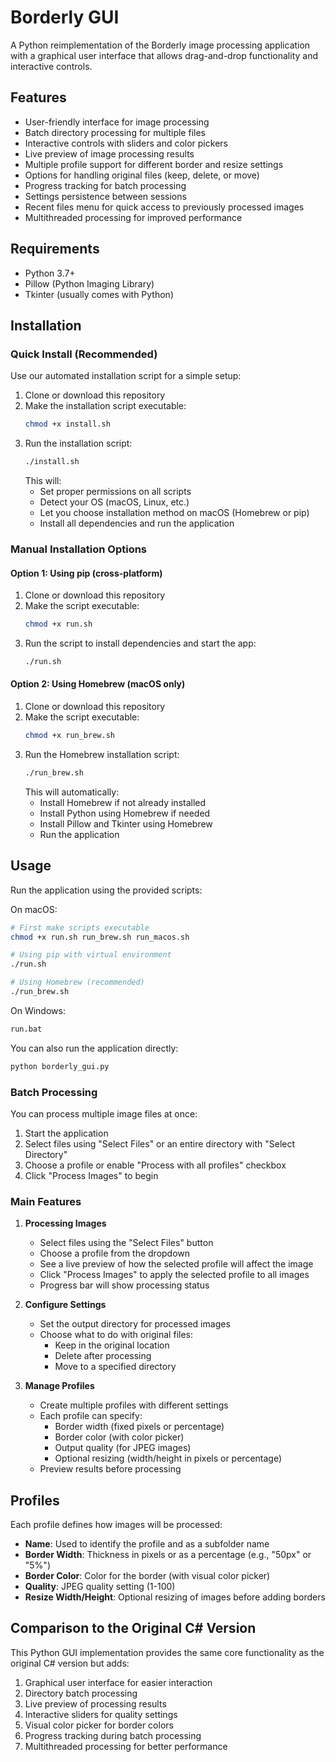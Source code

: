 # Borderly GUI

A Python reimplementation of the Borderly image processing application with a graphical user interface that allows drag-and-drop functionality and interactive controls.

## Features

- User-friendly interface for image processing
- Batch directory processing for multiple files
- Interactive controls with sliders and color pickers
- Live preview of image processing results
- Multiple profile support for different border and resize settings
- Options for handling original files (keep, delete, or move)
- Progress tracking for batch processing
- Settings persistence between sessions
- Recent files menu for quick access to previously processed images
- Multithreaded processing for improved performance

## Requirements

- Python 3.7+
- Pillow (Python Imaging Library)
- Tkinter (usually comes with Python)

## Installation

### Quick Install (Recommended)

Use our automated installation script for a simple setup:

1. Clone or download this repository
2. Make the installation script executable:
   ```bash
   chmod +x install.sh
   ```
3. Run the installation script:
   ```bash
   ./install.sh
   ```
   This will:
   - Set proper permissions on all scripts
   - Detect your OS (macOS, Linux, etc.)
   - Let you choose installation method on macOS (Homebrew or pip)
   - Install all dependencies and run the application

### Manual Installation Options

#### Option 1: Using pip (cross-platform)

1. Clone or download this repository
2. Make the script executable:
   ```bash
   chmod +x run.sh
   ```
3. Run the script to install dependencies and start the app:
   ```bash
   ./run.sh
   ```

#### Option 2: Using Homebrew (macOS only)

1. Clone or download this repository
2. Make the script executable:
   ```bash
   chmod +x run_brew.sh
   ```
3. Run the Homebrew installation script:
   ```bash
   ./run_brew.sh
   ```
   This will automatically:
   - Install Homebrew if not already installed
   - Install Python using Homebrew if needed
   - Install Pillow and Tkinter using Homebrew
   - Run the application

## Usage

Run the application using the provided scripts:

On macOS:
```bash
# First make scripts executable
chmod +x run.sh run_brew.sh run_macos.sh

# Using pip with virtual environment
./run.sh

# Using Homebrew (recommended)
./run_brew.sh
```

On Windows:
```bash
run.bat
```

You can also run the application directly:
```bash
python borderly_gui.py
```

### Batch Processing

You can process multiple image files at once:

1. Start the application
2. Select files using "Select Files" or an entire directory with "Select Directory"
3. Choose a profile or enable "Process with all profiles" checkbox
4. Click "Process Images" to begin

### Main Features

1. **Processing Images**
   - Select files using the "Select Files" button
   - Choose a profile from the dropdown
   - See a live preview of how the selected profile will affect the image
   - Click "Process Images" to apply the selected profile to all images
   - Progress bar will show processing status

2. **Configure Settings**
   - Set the output directory for processed images
   - Choose what to do with original files:
     - Keep in the original location
     - Delete after processing
     - Move to a specified directory

3. **Manage Profiles**
   - Create multiple profiles with different settings
   - Each profile can specify:
     - Border width (fixed pixels or percentage)
     - Border color (with color picker)
     - Output quality (for JPEG images)
     - Optional resizing (width/height in pixels or percentage)
   - Preview results before processing

## Profiles

Each profile defines how images will be processed:

- **Name**: Used to identify the profile and as a subfolder name
- **Border Width**: Thickness in pixels or as a percentage (e.g., "50px" or "5%")
- **Border Color**: Color for the border (with visual color picker)
- **Quality**: JPEG quality setting (1-100)
- **Resize Width/Height**: Optional resizing of images before adding borders

## Comparison to the Original C# Version

This Python GUI implementation provides the same core functionality as the original C# version but adds:

1. Graphical user interface for easier interaction
2. Directory batch processing
3. Live preview of processing results
4. Interactive sliders for quality settings
5. Visual color picker for border colors
6. Progress tracking during batch processing
7. Multithreaded processing for better performance